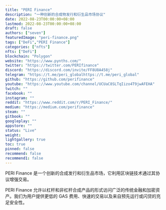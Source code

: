 ```yaml
---
title: "PERI Finance"
description: "一种创新的合成物发行和衍生品市场协议"
date: 2022-08-23T00:00:00+08:00
lastmod: 2022-08-23T00:00:00+08:00
draft: false
authors: ["seven"]
featuredImage: "peri-finance.png"
tags: ["DeFi","PERI Finance"]
categories: ["nfts"]
nfts: ["DeFi"]
blockchain: "Polygon"
website: "https://www.pynths.com/"
twitter: "https://twitter.com/PERIfinance"
discord: "https://discord.com/invite/FF8U8A458j"
telegram: "https://t.me/peri_globalhttps://t.me/peri_global"
github: "https://github.com/perifinance"
youtube: "https://www.youtube.com/channel/UCUaC8SLTqIizo4T9jwAFEHA"
twitch: ""
facebook: ""
instagram: ""
reddit: "https://www.reddit.com/r/PERI_Finance/"
medium: "https://medium.com/perifinance"
steam: ""
gitbook: ""
googleplay: ""
appstore: ""
status: "Live"
weight: 
lightgallery: true
toc: true
pinned: false
recommend: false
recommend1: false
---
```

PERI Finance 是一个创新的合成发行和衍生品市场，它利用区块链技术通过其协议增强交易。

PERI Finance 允许以杠杆和非杠杆合成产品的形式访问广泛的传统金融和加密资产。我们为用户提供更低的 GAS 费用、快速的交易以及来自预先运行或闪贷的充足安全性。